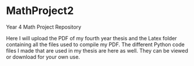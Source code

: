 # MathProject2
Year 4 Math Project Repository

Here I will upload the PDF of my fourth year thesis and the Latex folder containing all the files used to compile my PDF. The different Python code files I made that are used in my thesis are here as well. They can be viewed or download for your own use.
